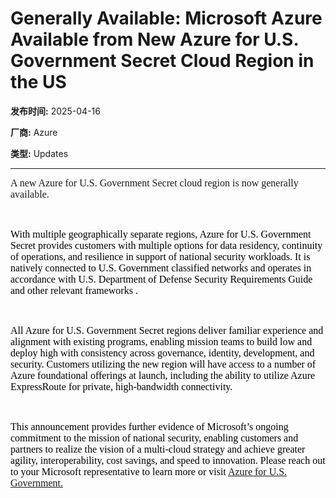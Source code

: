 # Generally Available: Microsoft Azure Available from New Azure for U.S. Government Secret Cloud Region in the US

**发布时间:** 2025-04-16

**厂商:** Azure

**类型:** Updates

---
<div style="font-family: Arial; font-size: 10pt;"><span style="font-family: &quot;Segoe UI&quot;, &quot;Segoe UI Web (West European)&quot;, &quot;Segoe UI&quot;, -apple-system, BlinkMacSystemFont, Roboto, &quot;Helvetica Neue&quot;, sans-serif; font-size: 14px; color: rgb(0, 0, 0);"></span></div><span data-teams="true"><p><span style="font-family: &quot;Times New Roman&quot;; font-size: 12pt; font-weight: 400;">A new Azure for U.S. Government Secret cloud region is now generally available.&nbsp;&nbsp;</span></p><p><span style="font-family: &quot;Times New Roman&quot;; font-size: 12pt; color: rgb(0, 0, 0);"><br></span></p><p><span style="font-family: &quot;Times New Roman&quot;; font-size: 12pt; color: rgb(0, 0, 0);">With multiple geographically separate regions, Azure for U.S. Government Secret provides customers with multiple options for data residency, continuity of operations, and resilience in support of national security workloads. It is natively connected to U.S. Government classified networks and operates in accordance with U.S. Department of Defense Security Requirements Guide and other relevant frameworks .&nbsp;&nbsp;</span><span style="font-family: &quot;Times New Roman&quot;; font-size: 12pt; color: rgb(0, 0, 0);">&nbsp;</span></p><p><span style="font-family: &quot;Times New Roman&quot;; font-size: 12pt; color: rgb(0, 0, 0);"><br></span></p><p><span style="font-family: &quot;Times New Roman&quot;; font-size: 12pt; color: rgb(0, 0, 0);">All Azure for U.S. Government Secret regions deliver familiar experience and alignment with existing programs, enabling mission teams to build low and deploy high with consistency across governance, identity, development, and security. Customers utilizing the new region will have access to a number of Azure foundational offerings at launch, including the ability to utilize Azure ExpressRoute for private, high-bandwidth connectivity.&nbsp;</span></p><p><span style="font-family: &quot;Times New Roman&quot;; font-size: 12pt; color: rgb(0, 0, 0);"><br></span></p><p><span style="font-family: &quot;Times New Roman&quot;; font-size: 12pt; color: rgb(0, 0, 0);">T</span><span style="font-family: &quot;Times New Roman&quot;; font-size: 12pt; color: rgb(0, 0, 0);">his announcement provides further evidence of Microsoft’s ongoing commitment to the mission of national security, enabling customers and partners to realize the vision of a multi-cloud strategy and achieve greater agility, interoperability, cost savings, and speed to innovation. Please reach out to your Microsoft representative to learn more or visit </span><a title="https://azure.microsoft.com/en-us/explore/global-infrastructure/government/" rel="noreferrer noopener" href="https://azure.microsoft.com/en-us/explore/global-infrastructure/government/"><span style="font-family: &quot;Times New Roman&quot;; font-size: 12pt;">Azure for U.S. Government.</span></a><span style="font-family: &quot;Times New Roman&quot;; font-size: 12pt; color: rgb(0, 0, 0);">&nbsp;</span></p></span><span data-teams="true"><p style="font-family: Arial; font-size: 10pt;"><span></span></p></span>